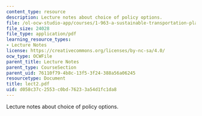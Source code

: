 ```yaml
---
content_type: resource
description: Lecture notes about choice of policy options.
file: /ol-ocw-studio-app/courses/1-963-a-sustainable-transportation-plan-for-mit-spring-2007/d058c37c2553c0bd76233a54d1fc1da8_lect2.pdf
file_size: 24028
file_type: application/pdf
learning_resource_types:
- Lecture Notes
license: https://creativecommons.org/licenses/by-nc-sa/4.0/
ocw_type: OCWFile
parent_title: Lecture Notes
parent_type: CourseSection
parent_uid: 76110f79-4b8c-13f5-3f24-388a56a06245
resourcetype: Document
title: lect2.pdf
uid: d058c37c-2553-c0bd-7623-3a54d1fc1da8
---
```

Lecture notes about choice of policy options.